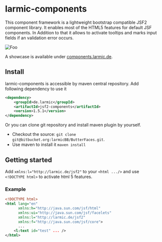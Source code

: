 # larmic-components

This component framework is a lightweight bootstrap compatible JSF2 component library. It enables most of the HTML5 features for default JSF components. 
In Addition to that it allows to activate tooltips and marks input fields if an validation error occurs.

![Foo](https://bytebucket.org/larmicBB/butterfaces/raw/d82deb4e4f30a57caf9274b7a0cdb04c1099aaf3/showcase.png)

A showcase is available under [components.larmic.de](http://components.larmic.de/).

## Install

larmic-components is accessible by maven central repository. Add following dependency to use it

```xml
<dependency>
    <groupId>de.larmic</groupId>
	<artifactId>jsf2-components</artifactId>
	<version>1.5.1</version>
</dependency>
```

Or you can clone git repository and install maven plugin by yourself.

* Checkout the source: `git clone git@bitbucket.org:larmicBB/ButterFaces.git`.
* Use maven to install it `maven install`

## Getting started

Add `xmlns:l="http://larmic.de/jsf2"` to your `<html .../>` and use `<!DOCTYPE html>` to activate html 5 features.

### Example

```xml
<!DOCTYPE html>
<html lang="en"
      xmlns:h="http://java.sun.com/jsf/html"
      xmlns:ui="http://java.sun.com/jsf/facelets"
      xmlns:l="http://larmic.de/jsf2"
      xmlns:f="http://java.sun.com/jsf/core">
      ...
    <l:text id="test" ... />
</html>
```